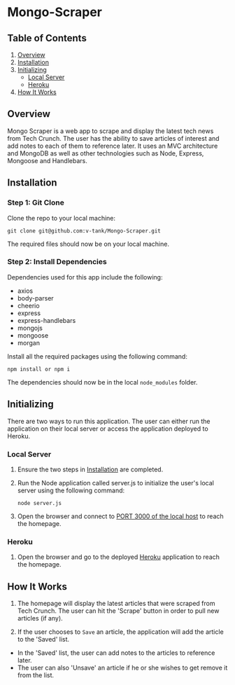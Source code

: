 # Mongo-Scraper

## Table of Contents 

1. [Overview](#overview)
2. [Installation](#installation)
3. [Initializing](#initializing)
	- [Local Server](#local-server)
	- [Heroku](#heroku)
4. [How It Works](#how-it-works)

<a name="overview"></a>
## Overview

Mongo Scraper is a web app to scrape and display the latest tech news from Tech Crunch. The user has the ability to save articles of interest and add notes to each of them to reference later. It uses an MVC architecture and MongoDB as well as other technologies such as Node, Express, Mongoose and Handlebars. 

<a name="installation"></a>
## Installation

### Step 1: Git Clone

Clone the repo to your local machine:

```
git clone git@github.com:v-tank/Mongo-Scraper.git
```

The required files should now be on your local machine.

### Step 2: Install Dependencies

Dependencies used for this app include the following:

* axios
* body-parser
* cheerio
* express
* express-handlebars
* mongojs
* mongoose
* morgan

Install all the required packages using the following command:

```
npm install or npm i
```

The dependencies should now be in the local `node_modules` folder.

<a name="initializing"></a>
## Initializing

There are two ways to run this application. The user can either run the application on their local server or access the application deployed to Heroku.

<a name="local-server"></a>
### Local Server

1. Ensure the two steps in [Installation](#installation) are completed.

2. Run the Node application called server.js to initialize the user's local server using the following command:

	```
	node server.js
	```

3. Open the browser and connect to [PORT 3000 of the local host](http://localhost:3000/) to reach the homepage.

<a name="heroku"></a>
### Heroku

1. Open the browser and go to the deployed [Heroku](https://tek-krunch.herokuapp.com/) application to reach the homepage.


<a name="how-it-works"></a>
## How It Works

1. The homepage will display the latest articles that were scraped from Tech Crunch. The user can hit the 'Scrape' button in order to pull new articles (if any).

2. If the user chooses to `Save` an article, the application will add the article to the 'Saved' list. 
  * In the 'Saved' list, the user can add notes to the articles to reference later.
  * The user can also 'Unsave' an article if he or she wishes to get remove it from the list.


